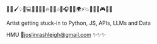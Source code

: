 🎨✨🖌️💡🌱💻🔮🚀🌟💫🔥💪🏽🎶🎉🎧🕺🏾🌍⚡💥🧠🔧👾🎮🌈💖

Artist getting stuck-in to Python, JS, APIs, LLMs and Data

HMU 🔗joslinrashleigh@gmail.com ✨✨✨

<!---
HastarTara/HastarTara is a ✨ special ✨ repository because its `README.md` (this file) appears on your GitHub profile.
You can click the Preview link to take a look at your changes.
--->
